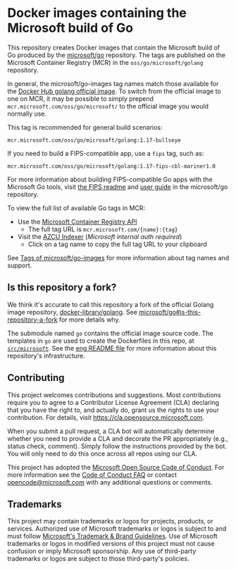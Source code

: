 # Docker images containing the Microsoft build of Go

This repository creates Docker images that contain the Microsoft build of Go produced by the [microsoft/go](https://github.com/microsoft/go) repository. The tags are published on the Microsoft Container Registry (MCR) in the `oss/go/microsoft/golang` repository.

In general, the microsoft/go-images tag names match those available for the [Docker Hub golang official image](https://hub.docker.com/_/golang). To switch from the official image to one on MCR, it may be possible to simply prepend `mcr.microsoft.com/oss/go/microsoft/` to the official image you would normally use.

This tag is recommended for general build scenarios:

```
mcr.microsoft.com/oss/go/microsoft/golang:1.17-bullseye
```

If you need to build a FIPS-compatible app, use a `fips` tag, such as:

```
mcr.microsoft.com/oss/go/microsoft/golang:1.17-fips-cbl-mariner1.0
```

For more information about building FIPS-compatible Go apps with the Microsoft Go tools, visit [the FIPS readme](https://github.com/microsoft/go/tree/microsoft/dev.boringcrypto.go1.17/eng/doc/fips) and [user guide](https://github.com/microsoft/go/blob/microsoft/dev.boringcrypto.go1.17/eng/doc/fips/UserGuide.md) in the microsoft/go repository.

To view the full list of available Go tags in MCR:

* Use the [Microsoft Container Registry API](https://mcr.microsoft.com/v2/oss/go/microsoft/golang/tags/list)
  * The full tag URL is `mcr.microsoft.com/{name}:{tag}`
* Visit the [AZCU Indexer](https://azcuindexer.azurewebsites.net/repositories/oss/go/microsoft/golang) (*Microsoft internal auth required*)
  * Click on a tag name to copy the full tag URL to your clipboard

See [Tags of microsoft/go-images](docs/tags.md) for more information about tag names and support.

## Is this repository a fork?

We think it's accurate to call this repository a fork of the official Golang image repository, [docker-library/golang](https://github.com/docker-library/golang). See [microsoft/go#is-this-repository-a-fork](https://github.com/microsoft/go#is-this-repository-a-fork) for more details why.

The submodule named `go` contains the official image source code. The templates in `go` are used to create the Dockerfiles in this repo, at [`src/microsoft`](src/microsoft). See the [eng README file](eng) for more information about this repository's infrastructure.

## Contributing

This project welcomes contributions and suggestions.  Most contributions require you to agree to a
Contributor License Agreement (CLA) declaring that you have the right to, and actually do, grant us
the rights to use your contribution. For details, visit https://cla.opensource.microsoft.com.

When you submit a pull request, a CLA bot will automatically determine whether you need to provide
a CLA and decorate the PR appropriately (e.g., status check, comment). Simply follow the instructions
provided by the bot. You will only need to do this once across all repos using our CLA.

This project has adopted the [Microsoft Open Source Code of Conduct](https://opensource.microsoft.com/codeofconduct/).
For more information see the [Code of Conduct FAQ](https://opensource.microsoft.com/codeofconduct/faq/) or
contact [opencode@microsoft.com](mailto:opencode@microsoft.com) with any additional questions or comments.

## Trademarks

This project may contain trademarks or logos for projects, products, or services. Authorized use of Microsoft 
trademarks or logos is subject to and must follow 
[Microsoft's Trademark & Brand Guidelines](https://www.microsoft.com/en-us/legal/intellectualproperty/trademarks/usage/general).
Use of Microsoft trademarks or logos in modified versions of this project must not cause confusion or imply Microsoft sponsorship.
Any use of third-party trademarks or logos are subject to those third-party's policies.
